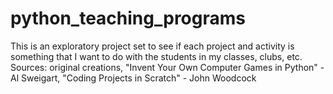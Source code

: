 # python_teaching_programs
This is an exploratory project set to see if each project and activity is something that I want to do with the students in my classes, clubs, etc. Sources: original creations, "Invent Your Own Computer Games in Python" - Al Sweigart, "Coding Projects in Scratch" - John Woodcock
